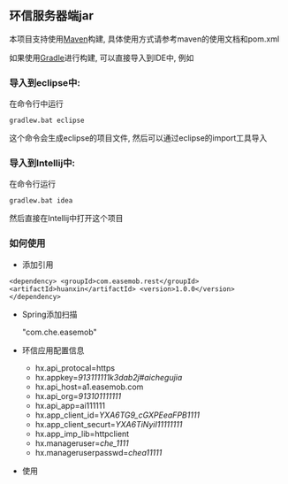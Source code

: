 ## 环信服务器端jar

本项目支持使用[Maven](http://maven.apache.org)构建, 具体使用方式请参考maven的使用文档和pom.xml



如果使用[Gradle](http://gradle.org)进行构建, 可以直接导入到IDE中, 例如



### 导入到eclipse中:

在命令行中运行

    gradlew.bat eclipse
    
这个命令会生成eclipse的项目文件, 然后可以通过eclipse的import工具导入

### 导入到Intellij中:

在命令行运行

    gradlew.bat idea
    
然后直接在Intellij中打开这个项目



### 如何使用

* 添加引用

`<dependency>
<groupId>com.easemob.rest</groupId>
<artifactId>huanxin</artifactId>
<version>1.0.0</version>
</dependency>`
	
* Spring添加扫描

	"com.che.easemob"

* 环信应用配置信息
	* hx.api_protocal=https
	* hx.appkey=*913111111k3dab2j#aichegujia*
	* hx.api_host=a1.easemob.com
	* hx.api_org=*913101111111*
	* hx.api_app=ai111111
	* hx.app_client_id=*YXA6TG9_cGXPEeaFPB1111*
	* hx.app_client_securt=*YXA6TiNyiI11111111*
	* hx.app_imp_lib=httpclient
	* hx.manageruser=*che_1111*
	* hx.manageruserpasswd=*chea11111*

* 使用